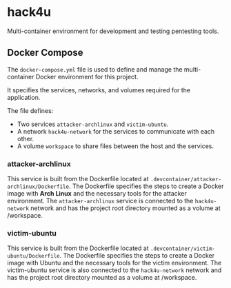 # hack4u

Multi-container environment for development and testing pentesting tools.

## Docker Compose

The `docker-compose.yml` file is used to define and manage the multi-container Docker environment for this project.

It specifies the services, networks, and volumes required for the application.

The file defines:
- Two services `attacker-archlinux` and `victim-ubuntu`.
- A network `hack4u-network` for the services to communicate with each other.
- A volume `workspace` to share files between the host and the services.

### attacker-archlinux
This service is built from the Dockerfile located at `.devcontainer/attacker-archlinux/Dockerfile`.
The Dockerfile specifies the steps to create a Docker image with **Arch Linux** and the necessary tools for the attacker environment.
The `attacker-archlinux` service is connected to the `hack4u-network` network and has the project root directory mounted as a volume at /workspace.

### victim-ubuntu
This service is built from the Dockerfile located at `.devcontainer/victim-ubuntu/Dockerfile`.
The Dockerfile specifies the steps to create a Docker image with Ubuntu and the necessary tools for the victim environment.
The victim-ubuntu service is also connected to the `hack4u-network` network and has the project root directory mounted as a volume at /workspace.
